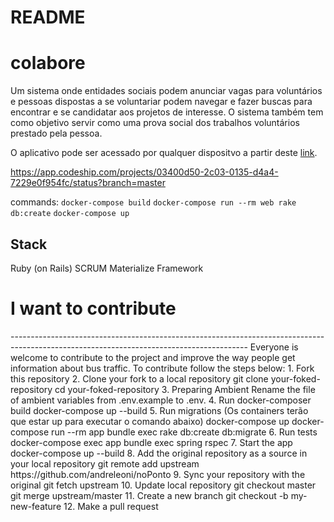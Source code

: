 # README

# colabore

Um sistema onde entidades sociais podem anunciar vagas para voluntários e pessoas dispostas a se voluntariar podem navegar e fazer buscas para encontrar e se candidatar aos projetos de interesse. O sistema também tem como objetivo servir como uma prova social dos trabalhos voluntários prestado pela pessoa.

O aplicativo pode ser acessado por qualquer dispositvo a partir deste <a href="https://www.colabore.org.br">link</a>. 

https://app.codeship.com/projects/03400d50-2c03-0135-d4a4-7229e0f954fc/status?branch=master


commands: `docker-compose build`
`docker-compose run --rm web rake db:create`
`docker-compose up`

Stack
-----------------------------------------------------------------------------------------------------------------------------------------
Ruby (on Rails)
SCRUM
Materialize Framework


<h1>I want to contribute</h1>
-----------------------------------------------------------------------------------------------------------------------------------------
Everyone is welcome to contribute to the project and improve the way people get information about bus traffic.
To contribute follow the steps below:
1. Fork this repository
2. Clone your fork to a local repository
git clone your-foked-repository
cd your-foked-repository
3. Preparing Ambient
Rename the file of ambient variables from .env.example to .env.
4. Run docker-composer build
docker-compose up --build
5. Run migrations (Os containers terão que estar up para executar o comando abaixo)
docker-compose up
docker-compose run --rm app bundle exec rake db:create db:migrate
6. Run tests
docker-compose exec app bundle exec spring rspec
7. Start the app
docker-compose up --build
8. Add the original repository as a source in your local repository
git remote add upstream https://github.com/andreleoni/noPonto
9. Sync your repository with the original
git fetch upstream
10. Update local repository
git checkout master
git merge upstream/master
11. Create a new branch
git checkout -b my-new-feature
12. Make a pull request

